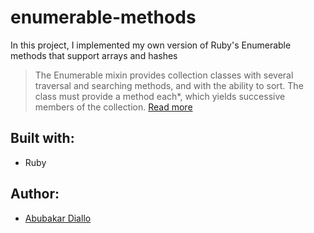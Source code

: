 # enumerable-methods
In this project, I implemented my own version of Ruby's Enumerable methods that support arrays and hashes

>The Enumerable mixin provides collection classes with several traversal and searching methods, and with the ability to sort. The class must provide a method each*, which yields successive members of the collection.
[Read more](https://ruby-doc.org/core-2.6.3/Enumerable.html)

## Built with:
- Ruby

## Author:
- [Abubakar Diallo](https://github.com/abruzy)
